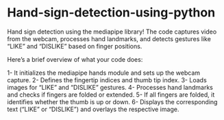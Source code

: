 # Hand-sign-detection-using-python
Hand sign detection using the mediapipe library! The code captures video from the webcam, processes hand landmarks, and detects gestures like “LIKE” and “DISLIKE” based on finger positions.

Here’s a brief overview of what your code does:

1- It initializes the mediapipe hands module and sets up the webcam capture.
2- Defines the fingertip indices and thumb tip index.
3- Loads images for “LIKE” and “DISLIKE” gestures.
4- Processes hand landmarks and checks if fingers are folded or extended.
5- If all fingers are folded, it identifies whether the thumb is up or down.
6- Displays the corresponding text (“LIKE” or “DISLIKE”) and overlays the respective image.
